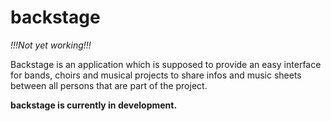 # backstage

*!!!Not yet working!!!*

Backstage is an application which is supposed to provide an easy interface for bands, choirs and musical projects to share infos and music sheets between all persons that are part of the project.  

**backstage is currently in development.**